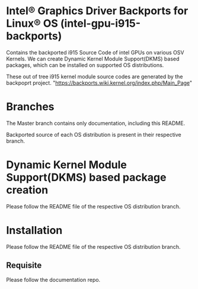 #  Intel® Graphics Driver Backports for Linux® OS (intel-gpu-i915-backports)

Contains the backported i915 Source Code of intel GPUs on various OSV Kernels.
We can create Dynamic Kernel Module Support(DKMS) based packages, which can be installed on supported OS distributions.

These out of tree i915 kernel module source codes are generated by the backpoprt project.
"https://backports.wiki.kernel.org/index.php/Main_Page" 

 

# Branches
The Master branch contains only documentation, including this README.

Backported source of each OS distribution is present in their respective branch.


# Dynamic Kernel Module Support(DKMS) based package creation
  Please follow the README file of the respective OS distribution branch.

# Installation
  Please follow the README file of the respective OS distribution branch.
 ## Requisite
Please follow the documentation repo.
